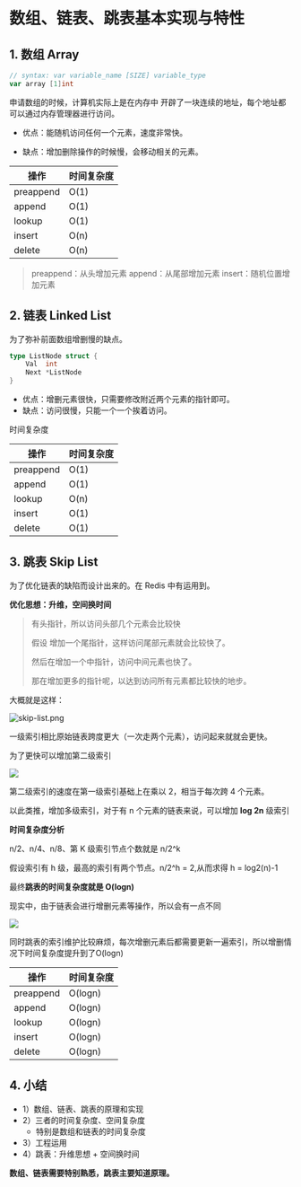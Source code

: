 # 数组、链表、跳表基本实现与特性



## 1. 数组 Array

```go
// syntax: var variable_name [SIZE] variable_type
var array [1]int
```

申请数组的时候，计算机实际上是在内存中 开辟了一块连续的地址，每个地址都可以通过内存管理器进行访问。

* 优点：能随机访问任何一个元素，速度非常快。

* 缺点：增加删除操作的时候慢，会移动相关的元素。


| 操作      | 时间复杂度 |
| --------- | ---------- |
| preappend | O(1)       |
| append    | O(1)       |
| lookup    | O(1)       |
| insert    | O(n)       |
| delete    | O(n)       |

> preappend：从头增加元素  append：从尾部增加元素 insert：随机位置增加元素



## 2. 链表 Linked List

为了弥补前面数组增删慢的缺点。

```go
type ListNode struct {
	Val  int
	Next *ListNode
}
```

* 优点：增删元素很快，只需要修改附近两个元素的指针即可。
* 缺点：访问很慢，只能一个一个挨着访问。

时间复杂度



| 操作      | 时间复杂度 |
| --------- | ---------- |
| preappend | O(1)       |
| append    | O(1)       |
| lookup    | O(n)       |
| insert    | O(1)       |
| delete    | O(1)       |



## 3. 跳表 Skip List

为了优化链表的缺陷而设计出来的。在 Redis 中有运用到。

**优化思想：升维，空间换时间**

> 有头指针，所以访问头部几个元素会比较快
>
> 假设 增加一个尾指针，这样访问尾部元素就会比较快了。
>
> 然后在增加一个中指针，访问中间元素也快了。
>
> 那在增加更多的指针呢，以达到访问所有元素都比较快的地步。

大概就是这样：

![skip-list.png](assets/skip-list-first-index.png)

一级索引相比原始链表跨度更大（一次走两个元素），访问起来就就会更快。

为了更快可以增加第二级索引

![](assets/skip-list-second-index.png)

第二级索引的速度在第一级索引基础上在乘以 2，相当于每次跨 4 个元素。



以此类推，增加多级索引，对于有 n 个元素的链表来说，可以增加 **log 2n** 级索引



**时间复杂度分析**

n/2、n/4、n/8、第 K 级索引节点个数就是 n/2^k

假设索引有 h 级，最高的索引有两个节点。n/2^h = 2,从而求得 h = log2(n)-1



最终**跳表的时间复杂度就是 O(logn)**



现实中，由于链表会进行增删元素等操作，所以会有一点不同

![](assets/skip-list-real.png)



同时跳表的索引维护比较麻烦，每次增删元素后都需要更新一遍索引，所以增删情况下时间复杂度提升到了O(logn)



| 操作      | 时间复杂度 |
| --------- | ---------- |
| preappend | O(logn)    |
| append    | O(logn)    |
| lookup    | O(logn)    |
| insert    | O(logn)    |
| delete    | O(logn)    |

## 4. 小结

* 1）数组、链表、跳表的原理和实现
* 2）三者的时间复杂度、空间复杂度
  * 特别是数组和链表的时间复杂度
* 3）工程运用
* 4）跳表：升维思想 + 空间换时间

**数组、链表需要特别熟悉，跳表主要知道原理。** 